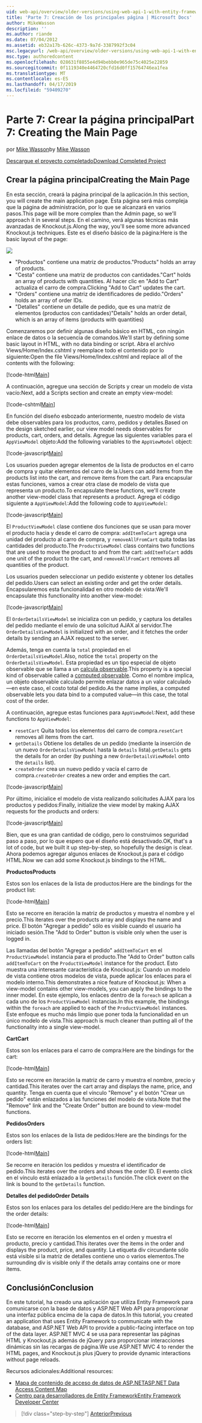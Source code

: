 ```yaml
---
uid: web-api/overview/older-versions/using-web-api-1-with-entity-framework-5/using-web-api-with-entity-framework-part-7
title: 'Parte 7: Creación de los principales página | Microsoft Docs'
author: MikeWasson
description: ''
ms.author: riande
ms.date: 07/04/2012
ms.assetid: eb32a17b-626c-4373-9a7d-3387992f3c04
msc.legacyurl: /web-api/overview/older-versions/using-web-api-1-with-entity-framework-5/using-web-api-with-entity-framework-part-7
msc.type: authoredcontent
ms.openlocfilehash: 028631f8855e4d94bebb0e965de75c4025e22859
ms.sourcegitcommit: 0f1119340e4464720cfd16d0ff15764746ea1fea
ms.translationtype: MT
ms.contentlocale: es-ES
ms.lasthandoff: 04/17/2019
ms.locfileid: "59409270"
---
```

# <a name="part-7-creating-the-main-page"></a><span data-ttu-id="70ba8-102">Parte 7: Crear la página principal</span><span class="sxs-lookup"><span data-stu-id="70ba8-102">Part 7: Creating the Main Page</span></span>

<span data-ttu-id="70ba8-103">por [Mike Wasson](https://github.com/MikeWasson)</span><span class="sxs-lookup"><span data-stu-id="70ba8-103">by [Mike Wasson](https://github.com/MikeWasson)</span></span>

[<span data-ttu-id="70ba8-104">Descargue el proyecto completado</span><span class="sxs-lookup"><span data-stu-id="70ba8-104">Download Completed Project</span></span>](http://code.msdn.microsoft.com/ASP-NET-Web-API-with-afa30545)

## <a name="creating-the-main-page"></a><span data-ttu-id="70ba8-105">Crear la página principal</span><span class="sxs-lookup"><span data-stu-id="70ba8-105">Creating the Main Page</span></span>

<span data-ttu-id="70ba8-106">En esta sección, creará la página principal de la aplicación.</span><span class="sxs-lookup"><span data-stu-id="70ba8-106">In this section, you will create the main application page.</span></span> <span data-ttu-id="70ba8-107">Esta página será más compleja que la página de administración, por lo que se alcanzará en varios pasos.</span><span class="sxs-lookup"><span data-stu-id="70ba8-107">This page will be more complex than the Admin page, so we'll approach it in several steps.</span></span> <span data-ttu-id="70ba8-108">En el camino, verá algunas técnicas más avanzadas de Knockout.js.</span><span class="sxs-lookup"><span data-stu-id="70ba8-108">Along the way, you'll see some more advanced Knockout.js techniques.</span></span> <span data-ttu-id="70ba8-109">Este es el diseño básico de la página:</span><span class="sxs-lookup"><span data-stu-id="70ba8-109">Here is the basic layout of the page:</span></span>

![](using-web-api-with-entity-framework-part-7/_static/image1.png)

- <span data-ttu-id="70ba8-110">"Productos" contiene una matriz de productos.</span><span class="sxs-lookup"><span data-stu-id="70ba8-110">"Products" holds an array of products.</span></span>
- <span data-ttu-id="70ba8-111">"Cesta" contiene una matriz de productos con cantidades.</span><span class="sxs-lookup"><span data-stu-id="70ba8-111">"Cart" holds an array of products with quantities.</span></span> <span data-ttu-id="70ba8-112">Al hacer clic en "Add to Cart" actualiza el carro de compra.</span><span class="sxs-lookup"><span data-stu-id="70ba8-112">Clicking "Add to Cart" updates the cart.</span></span>
- <span data-ttu-id="70ba8-113">"Orders" contiene una matriz de identificadores de pedido.</span><span class="sxs-lookup"><span data-stu-id="70ba8-113">"Orders" holds an array of order IDs.</span></span>
- <span data-ttu-id="70ba8-114">"Detalles" contiene un detalle de pedido, que es una matriz de elementos (productos con cantidades)</span><span class="sxs-lookup"><span data-stu-id="70ba8-114">"Details" holds an order detail, which is an array of items (products with quantities)</span></span>

<span data-ttu-id="70ba8-115">Comenzaremos por definir algunas diseño básico en HTML, con ningún enlace de datos o la secuencia de comandos.</span><span class="sxs-lookup"><span data-stu-id="70ba8-115">We'll start by defining some basic layout in HTML, with no data binding or script.</span></span> <span data-ttu-id="70ba8-116">Abra el archivo Views/Home/Index.cshtml y reemplace todo el contenido por lo siguiente:</span><span class="sxs-lookup"><span data-stu-id="70ba8-116">Open the file Views/Home/Index.cshtml and replace all of the contents with the following:</span></span>

[!code-html[Main](using-web-api-with-entity-framework-part-7/samples/sample1.html)]

<span data-ttu-id="70ba8-117">A continuación, agregue una sección de Scripts y crear un modelo de vista vacío:</span><span class="sxs-lookup"><span data-stu-id="70ba8-117">Next, add a Scripts section and create an empty view-model:</span></span>

[!code-cshtml[Main](using-web-api-with-entity-framework-part-7/samples/sample2.cshtml)]

<span data-ttu-id="70ba8-118">En función del diseño esbozado anteriormente, nuestro modelo de vista debe observables para los productos, carro, pedidos y detalles.</span><span class="sxs-lookup"><span data-stu-id="70ba8-118">Based on the design sketched earlier, our view model needs observables for products, cart, orders, and details.</span></span> <span data-ttu-id="70ba8-119">Agregue las siguientes variables para el `AppViewModel` objeto:</span><span class="sxs-lookup"><span data-stu-id="70ba8-119">Add the following variables to the `AppViewModel` object:</span></span>

[!code-javascript[Main](using-web-api-with-entity-framework-part-7/samples/sample3.js)]

<span data-ttu-id="70ba8-120">Los usuarios pueden agregar elementos de la lista de productos en el carro de compra y quitar elementos del carro de la.</span><span class="sxs-lookup"><span data-stu-id="70ba8-120">Users can add items from the products list into the cart, and remove items from the cart.</span></span> <span data-ttu-id="70ba8-121">Para encapsular estas funciones, vamos a crear otra clase de modelo de vista que representa un producto.</span><span class="sxs-lookup"><span data-stu-id="70ba8-121">To encapsulate these functions, we'll create another view-model class that represents a product.</span></span> <span data-ttu-id="70ba8-122">Agrega el código siguiente a `AppViewModel`:</span><span class="sxs-lookup"><span data-stu-id="70ba8-122">Add the following code to `AppViewModel`:</span></span>

[!code-javascript[Main](using-web-api-with-entity-framework-part-7/samples/sample4.js?highlight=4)]

<span data-ttu-id="70ba8-123">El `ProductViewModel` clase contiene dos funciones que se usan para mover el producto hacia y desde el carro de compra: `addItemToCart` agrega una unidad del producto al carro de compra, y `removeAllFromCart` quita todas las cantidades del producto.</span><span class="sxs-lookup"><span data-stu-id="70ba8-123">The `ProductViewModel` class contains two functions that are used to move the product to and from the cart: `addItemToCart` adds one unit of the product to the cart, and `removeAllFromCart` removes all quantities of the product.</span></span>

<span data-ttu-id="70ba8-124">Los usuarios pueden seleccionar un pedido existente y obtener los detalles del pedido.</span><span class="sxs-lookup"><span data-stu-id="70ba8-124">Users can select an existing order and get the order details.</span></span> <span data-ttu-id="70ba8-125">Encapsularemos esta funcionalidad en otro modelo de vista:</span><span class="sxs-lookup"><span data-stu-id="70ba8-125">We'll encapsulate this functionality into another view-model:</span></span>

[!code-javascript[Main](using-web-api-with-entity-framework-part-7/samples/sample5.js?highlight=4)]

<span data-ttu-id="70ba8-126">El `OrderDetailsViewModel` se inicializa con un pedido, y captura los detalles del pedido mediante el envío de una solicitud AJAX al servidor.</span><span class="sxs-lookup"><span data-stu-id="70ba8-126">The `OrderDetailsViewModel` is initialized with an order, and it fetches the order details by sending an AJAX request to the server.</span></span>

<span data-ttu-id="70ba8-127">Además, tenga en cuenta la `total` propiedad en el `OrderDetailsViewModel`.</span><span class="sxs-lookup"><span data-stu-id="70ba8-127">Also, notice the `total` property on the `OrderDetailsViewModel`.</span></span> <span data-ttu-id="70ba8-128">Esta propiedad es un tipo especial de objeto observable que se llama a un [calcula observable](http://knockoutjs.com/documentation/computedObservables.html).</span><span class="sxs-lookup"><span data-stu-id="70ba8-128">This property is a special kind of observable called a [computed observable](http://knockoutjs.com/documentation/computedObservables.html).</span></span> <span data-ttu-id="70ba8-129">Como el nombre implica, un objeto observable calculado permite enlazar datos a un valor calculado&#8212;en este caso, el costo total del pedido.</span><span class="sxs-lookup"><span data-stu-id="70ba8-129">As the name implies, a computed observable lets you data bind to a computed value&#8212;in this case, the total cost of the order.</span></span>

<span data-ttu-id="70ba8-130">A continuación, agregue estas funciones para `AppViewModel`:</span><span class="sxs-lookup"><span data-stu-id="70ba8-130">Next, add these functions to `AppViewModel`:</span></span>

- <span data-ttu-id="70ba8-131">`resetCart` Quita todos los elementos del carro de compra.</span><span class="sxs-lookup"><span data-stu-id="70ba8-131">`resetCart` removes all items from the cart.</span></span>
- <span data-ttu-id="70ba8-132">`getDetails` Obtiene los detalles de un pedido (mediante la inserción de un nuevo `OrderDetailsViewModel` hasta la `details` lista).</span><span class="sxs-lookup"><span data-stu-id="70ba8-132">`getDetails` gets the details for an order (by pushing a new `OrderDetailsViewModel` onto the `details` list).</span></span>
- <span data-ttu-id="70ba8-133">`createOrder` crea un nuevo pedido y vacía el carro de compra.</span><span class="sxs-lookup"><span data-stu-id="70ba8-133">`createOrder` creates a new order and empties the cart.</span></span>


[!code-javascript[Main](using-web-api-with-entity-framework-part-7/samples/sample6.js?highlight=4)]

<span data-ttu-id="70ba8-134">Por último, inicialice el modelo de vista realizando solicitudes AJAX para los productos y pedidos:</span><span class="sxs-lookup"><span data-stu-id="70ba8-134">Finally, initialize the view model by making AJAX requests for the products and orders:</span></span>

[!code-javascript[Main](using-web-api-with-entity-framework-part-7/samples/sample7.js)]

<span data-ttu-id="70ba8-135">Bien, que es una gran cantidad de código, pero lo construimos seguridad paso a paso, por lo que espero que el diseño está desactivado.</span><span class="sxs-lookup"><span data-stu-id="70ba8-135">OK, that's a lot of code, but we built it up step-by-step, so hopefully the design is clear.</span></span> <span data-ttu-id="70ba8-136">Ahora podemos agregar algunos enlaces de Knockout.js para el código HTML.</span><span class="sxs-lookup"><span data-stu-id="70ba8-136">Now we can add some Knockout.js bindings to the HTML.</span></span>

<span data-ttu-id="70ba8-137">**Productos**</span><span class="sxs-lookup"><span data-stu-id="70ba8-137">**Products**</span></span>

<span data-ttu-id="70ba8-138">Estos son los enlaces de la lista de productos:</span><span class="sxs-lookup"><span data-stu-id="70ba8-138">Here are the bindings for the product list:</span></span>

[!code-html[Main](using-web-api-with-entity-framework-part-7/samples/sample8.html)]

<span data-ttu-id="70ba8-139">Esto se recorre en iteración la matriz de productos y muestra el nombre y el precio.</span><span class="sxs-lookup"><span data-stu-id="70ba8-139">This iterates over the products array and displays the name and price.</span></span> <span data-ttu-id="70ba8-140">El botón "Agregar a pedido" sólo es visible cuando el usuario ha iniciado sesión.</span><span class="sxs-lookup"><span data-stu-id="70ba8-140">The "Add to Order" button is visible only when the user is logged in.</span></span>

<span data-ttu-id="70ba8-141">Las llamadas del botón "Agregar a pedido" `addItemToCart` en el `ProductViewModel` instancia para el producto.</span><span class="sxs-lookup"><span data-stu-id="70ba8-141">The "Add to Order" button calls `addItemToCart` on the `ProductViewModel` instance for the product.</span></span> <span data-ttu-id="70ba8-142">Esto muestra una interesante característica de Knockout.js: Cuando un modelo de vista contiene otros modelos de vista, puede aplicar los enlaces para el modelo interno.</span><span class="sxs-lookup"><span data-stu-id="70ba8-142">This demonstrates a nice feature of Knockout.js: When a view-model contains other view-models, you can apply the bindings to the inner model.</span></span> <span data-ttu-id="70ba8-143">En este ejemplo, los enlaces dentro de la `foreach` se aplican a cada uno de los `ProductViewModel` instancias.</span><span class="sxs-lookup"><span data-stu-id="70ba8-143">In this example, the bindings within the `foreach` are applied to each of the `ProductViewModel` instances.</span></span> <span data-ttu-id="70ba8-144">Este enfoque es mucho más limpio que poner toda la funcionalidad en un único modelo de vista.</span><span class="sxs-lookup"><span data-stu-id="70ba8-144">This approach is much cleaner than putting all of the functionality into a single view-model.</span></span>

<span data-ttu-id="70ba8-145">**Cart**</span><span class="sxs-lookup"><span data-stu-id="70ba8-145">**Cart**</span></span>

<span data-ttu-id="70ba8-146">Estos son los enlaces para el carro de compra:</span><span class="sxs-lookup"><span data-stu-id="70ba8-146">Here are the bindings for the cart:</span></span>

[!code-html[Main](using-web-api-with-entity-framework-part-7/samples/sample9.html)]

<span data-ttu-id="70ba8-147">Esto se recorre en iteración la matriz de carro y muestra el nombre, precio y cantidad.</span><span class="sxs-lookup"><span data-stu-id="70ba8-147">This iterates over the cart array and displays the name, price, and quantity.</span></span> <span data-ttu-id="70ba8-148">Tenga en cuenta que el vínculo "Remove" y el botón "Crear un pedido" están enlazados a las funciones del modelo de vista.</span><span class="sxs-lookup"><span data-stu-id="70ba8-148">Note that the "Remove" link and the "Create Order" button are bound to view-model functions.</span></span>

<span data-ttu-id="70ba8-149">**Pedidos**</span><span class="sxs-lookup"><span data-stu-id="70ba8-149">**Orders**</span></span>

<span data-ttu-id="70ba8-150">Estos son los enlaces de la lista de pedidos:</span><span class="sxs-lookup"><span data-stu-id="70ba8-150">Here are the bindings for the orders list:</span></span>

[!code-html[Main](using-web-api-with-entity-framework-part-7/samples/sample10.html)]

<span data-ttu-id="70ba8-151">Se recorre en iteración los pedidos y muestra el identificador de pedido.</span><span class="sxs-lookup"><span data-stu-id="70ba8-151">This iterates over the orders and shows the order ID.</span></span> <span data-ttu-id="70ba8-152">El evento click en el vínculo está enlazado a la `getDetails` función.</span><span class="sxs-lookup"><span data-stu-id="70ba8-152">The click event on the link is bound to the `getDetails` function.</span></span>

<span data-ttu-id="70ba8-153">**Detalles del pedido**</span><span class="sxs-lookup"><span data-stu-id="70ba8-153">**Order Details**</span></span>

<span data-ttu-id="70ba8-154">Estos son los enlaces para los detalles del pedido:</span><span class="sxs-lookup"><span data-stu-id="70ba8-154">Here are the bindings for the order details:</span></span>

[!code-html[Main](using-web-api-with-entity-framework-part-7/samples/sample11.html)]

<span data-ttu-id="70ba8-155">Esto se recorre en iteración los elementos en el orden y muestra el producto, precio y cantidad.</span><span class="sxs-lookup"><span data-stu-id="70ba8-155">This iterates over the items in the order and displays the product, price, and quantity.</span></span> <span data-ttu-id="70ba8-156">La etiqueta div circundante sólo está visible si la matriz de detalles contiene uno o varios elementos.</span><span class="sxs-lookup"><span data-stu-id="70ba8-156">The surrounding div is visible only if the details array contains one or more items.</span></span>

## <a name="conclusion"></a><span data-ttu-id="70ba8-157">Conclusión</span><span class="sxs-lookup"><span data-stu-id="70ba8-157">Conclusion</span></span>

<span data-ttu-id="70ba8-158">En este tutorial, ha creado una aplicación que utiliza Entity Framework para comunicarse con la base de datos y ASP.NET Web API para proporcionar una interfaz pública encima de la capa de datos.</span><span class="sxs-lookup"><span data-stu-id="70ba8-158">In this tutorial, you created an application that uses Entity Framework to communicate with the database, and ASP.NET Web API to provide a public-facing interface on top of the data layer.</span></span> <span data-ttu-id="70ba8-159">ASP.NET MVC 4 se usa para representar las páginas HTML y Knockout.js además de jQuery para proporcionar interacciones dinámicas sin las recargas de página.</span><span class="sxs-lookup"><span data-stu-id="70ba8-159">We use ASP.NET MVC 4 to render the HTML pages, and Knockout.js plus jQuery to provide dynamic interactions without page reloads.</span></span>

<span data-ttu-id="70ba8-160">Recursos adicionales:</span><span class="sxs-lookup"><span data-stu-id="70ba8-160">Additional resources:</span></span>

- [<span data-ttu-id="70ba8-161">Mapa de contenido de acceso de datos de ASP.NET</span><span class="sxs-lookup"><span data-stu-id="70ba8-161">ASP.NET Data Access Content Map</span></span>](https://msdn.microsoft.com/library/6759sth4.aspx)
- [<span data-ttu-id="70ba8-162">Centro para desarrolladores de Entity Framework</span><span class="sxs-lookup"><span data-stu-id="70ba8-162">Entity Framework Developer Center</span></span>](https://msdn.microsoft.com/data/ef)

> [!div class="step-by-step"]
> [<span data-ttu-id="70ba8-163">Anterior</span><span class="sxs-lookup"><span data-stu-id="70ba8-163">Previous</span></span>](using-web-api-with-entity-framework-part-6.md)
